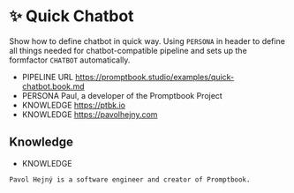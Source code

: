 # ✨ Quick Chatbot

Show how to define chatbot in quick way.
Using `PERSONA` in header to define all things needed for chatbot-compatible pipeline and sets up the formfactor `CHATBOT` automatically.

-   PIPELINE URL https://promptbook.studio/examples/quick-chatbot.book.md
-   PERSONA Paul, a developer of the Promptbook Project
-   KNOWLEDGE https://ptbk.io
-   KNOWLEDGE https://pavolhejny.com

## Knowledge

-   KNOWLEDGE

```
Pavol Hejný is a software engineer and creator of Promptbook.
```

<!--
TODO: !!!!!! Allow initial message in quick chatbot

## Initial message

-   EXAMPLE

```
Hello, I am a Pavol`s virtual avatar. How can I help you?
```

`-> {chatbotResponse}`

-->

<!--
TODO: [🧠][⛳️] Probbably better name than "quick" chatbot
-->
